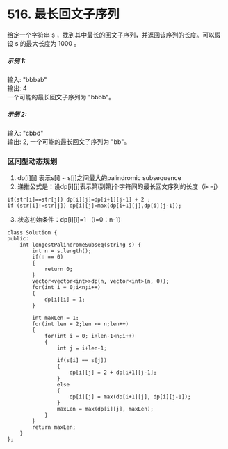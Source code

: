 # 516. 最长回文子序列

给定一个字符串 s ，找到其中最长的回文子序列，并返回该序列的长度。可以假设 s 的最大长度为 1000 。

##### 示例 1:  
输入:  "bbbab"  
输出:  4  
一个可能的最长回文子序列为 "bbbb"。    

##### 示例 2:
输入: "cbbd"  
输出: 2, 一个可能的最长回文子序列为 "bb"。  

### 区间型动态规划

1. dp[i][j] 表示s[i] ~ s[j]之间最大的palindromic subsequence
2. 递推公式是：设dp[i][j]表示第i到第j个字符间的最长回文序列的长度（i<=j）  
```
if(str[i]==str[j]) dp[i][j]=dp[i+1][j-1] + 2 ;
if (str[i]!=str[j]) dp[i][j]=max(dp[i+1][j],dp[i][j-1]);
```
3. 状态初始条件：dp[i][i]=1 （i=0：n-1）  

```
class Solution {
public:
    int longestPalindromeSubseq(string s) {
        int n = s.length();
        if(n == 0)
        {
            return 0;
        }
        vector<vector<int>>dp(n, vector<int>(n, 0));
        for(int i = 0;i<n;i++)
        {
            dp[i][i] = 1;
        }

        int maxLen = 1;
        for(int len = 2;len <= n;len++)
        {
            for(int i = 0; i+len-1<n;i++)
            {
                int j = i+len-1;
                
                if(s[i] == s[j])
                {
                    dp[i][j] = 2 + dp[i+1][j-1];
                }
                else
                {
                    dp[i][j] = max(dp[i+1][j], dp[i][j-1]);
                }
                maxLen = max(dp[i][j], maxLen);
            }
        }
        return maxLen;
    }
};
```